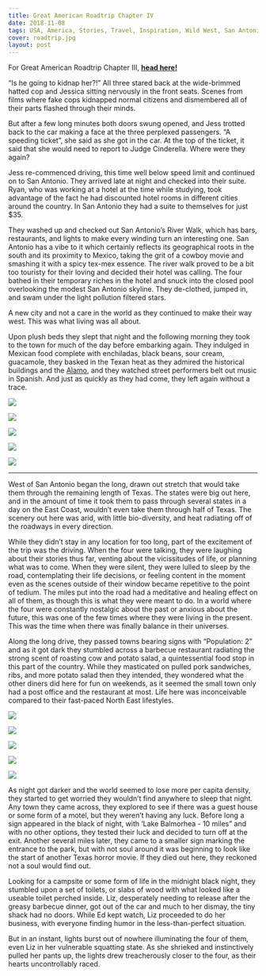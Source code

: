 ```yaml
---
title: Great American Roadtrip Chapter IV
date: 2018-11-08
tags: USA, America, Stories, Travel, Inspiration, Wild West, San Antonio, Texas, Roadtrip, Rural, Farms
cover: roadtrip.jpg
layout: post
---
```


For Great American Roadtrip Chapter III, <b>[head here!](https://www.thehopelessroamantic.com/2018/10/22/great-american-roadtrip-chapter-3/)</b>

<span class="first-letter">“I</span>s he going to kidnap her?!” All three stared back at the wide-brimmed hatted cop and Jessica sitting nervously in the front seats. Scenes from films where fake cops kidnapped normal citizens and dismembered all of their parts flashed through their minds.

But after a few long minutes both doors swung opened, and Jess trotted back to the car making a face at the three perplexed passengers. “A speeding ticket”, she said as she got in the car. At the top of the ticket, it said that she would need to report to Judge Cinderella. Where were they again?

Jess re-commenced driving, this time well below speed limit and continued on to San Antonio. They arrived late at night and checked into their suite. Ryan, who was working at a hotel at the time while studying, took advantage of the fact he had discounted hotel rooms in different cities around the country. In San Antonio they had a suite to themselves for just $35.

They washed up and checked out San Antonio’s River Walk, which has bars, restaurants, and lights to make every winding turn an interesting one. San Antonio has a vibe to it which certainly reflects its geographical roots in the south and its proximity to Mexico, taking the grit of a cowboy movie and smashing it with a spicy tex-mex essence. The river walk proved to  be a bit too touristy for their loving and decided their hotel was calling. The four bathed in their temporary riches in the hotel and snuck into the closed pool overlooking the modest San Antonio skyline. They de-clothed, jumped in, and swam under the light pollution filtered stars.

A new city and not a care in the world as they continued to make their way west. This was what living was all about.

Upon plush beds they slept that night and the following morning they took to the town for much of the day before embarking again. They indulged in Mexican food complete with enchiladas, black beans, sour cream, guacamole, they basked in the Texan heat as they admired the historical buildings and the [Alamo](http://www.thealamo.org/), and they watched street performers belt out music in Spanish. And just as quickly as they had come, they left again without a trace.

![](https://res.cloudinary.com/dofuzeof4/image/upload/v1541719707/The%20Hopeless%20Roamantic/USA/roadtrip-chapter-4/san-antonio-1.jpg)

![](https://res.cloudinary.com/dofuzeof4/image/upload/v1541719707/The%20Hopeless%20Roamantic/USA/roadtrip-chapter-4/san-antonio-4.jpg)

![](https://res.cloudinary.com/dofuzeof4/image/upload/v1541719707/The%20Hopeless%20Roamantic/USA/roadtrip-chapter-4/san-antonio-3.jpg)

![](https://res.cloudinary.com/dofuzeof4/image/upload/v1541719707/The%20Hopeless%20Roamantic/USA/roadtrip-chapter-4/san-antonio-2.jpg)

![](https://res.cloudinary.com/dofuzeof4/image/upload/v1541719707/The%20Hopeless%20Roamantic/USA/roadtrip-chapter-4/san-antonio-5.jpg)


<hr>

West of San Antonio began the long, drawn out stretch that would take them through the remaining length of Texas. The states were big out here, and in the amount of time it took them to pass through several states in a day on the East Coast, wouldn’t even take them through half of Texas. The scenery out here was arid, with little bio-diversity, and heat radiating off of the roadways in every direction.

While they didn’t stay in any location for too long, part of the excitement of the trip was the driving. When the four were talking, they were laughing about their stories thus far, venting about the vicissitudes of life, or planning what was to come. When they were silent, they were lulled to sleep by the road, contemplating their life decisions, or feeling content in the moment even as the scenes outside of their window became repetitive to the point of tedium. The miles put into the road had a meditative and healing effect on all of them, as though this is what they were meant to do. In a world where the four were constantly nostalgic about the past or anxious about the future, this was one of the few times where they were living in the present. This was the time when there was finally balance in their universes.

Along the long drive, they passed towns bearing signs with “Population: 2” and as it got dark they stumbled across a barbecue restaurant radiating the strong scent of roasting cow and potato salad, a quintessential food stop in this part of the country. While they masticated on pulled pork sandwiches, ribs, and more potato salad then they intended, they wondered what the other diners did here for fun on weekends, as it seemed the small town only had a post office and the restaurant at most. Life here was inconceivable compared to their fast-paced North East lifestyles.

![](https://res.cloudinary.com/dofuzeof4/image/upload/v1541719707/The%20Hopeless%20Roamantic/USA/roadtrip-chapter-4/open-road.jpg)

![](https://res.cloudinary.com/dofuzeof4/image/upload/v1541719707/The%20Hopeless%20Roamantic/USA/roadtrip-chapter-4/open-road-2.jpg)

![](https://res.cloudinary.com/dofuzeof4/image/upload/v1541719707/The%20Hopeless%20Roamantic/USA/roadtrip-chapter-4/open-road-3.jpg)

![](https://res.cloudinary.com/dofuzeof4/image/upload/v1541719707/The%20Hopeless%20Roamantic/USA/roadtrip-chapter-4/open-road-6.jpg)

![](https://res.cloudinary.com/dofuzeof4/image/upload/v1541719707/The%20Hopeless%20Roamantic/USA/roadtrip-chapter-4/open-road-7.jpg)

As night got darker and the world seemed to lose more per capita density, they started to get worried they wouldn’t find anywhere to sleep that night. Any town they came across, they explored to see if there was a guest house or some form of a motel, but they weren’t having any luck. Before long a sign appeared in the black of night, with ‘Lake Balmorhea - 10 miles” and with no other options, they tested their luck and decided to turn off at the exit. Another several miles later, they came to a smaller sign marking the entrance to the park, but with not soul around it was beginning to look like the start of another Texas horror movie. If they died out here, they reckoned not a soul would find out.

Looking for a campsite or some form of life in the midnight black night, they stumbled upon a set of toilets, or slabs of wood with what looked like a useable toilet perched inside. Liz, desperately needing to release after the greasy barbecue dinner, got out of the car and much to her dismay, the tiny shack had no doors. While Ed kept watch, Liz proceeded to do her business, with everyone finding humor in the less-than-perfect situation.

But in an instant, lights burst out of nowhere illuminating the four of them, even Liz in her vulnerable squatting state. As she shrieked and instinctively pulled her pants up, the lights drew treacherously closer to the four, as their hearts uncontrollably raced.
